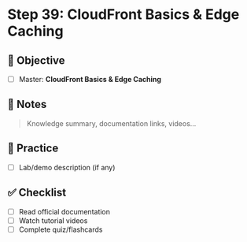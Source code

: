 # Step 39: CloudFront Basics & Edge Caching

## 🎯 Objective
- [ ] Master: **CloudFront Basics & Edge Caching**

## 📘 Notes
> Knowledge summary, documentation links, videos...

## 🧪 Practice
- [ ] Lab/demo description (if any)

## ✅ Checklist
- [ ] Read official documentation
- [ ] Watch tutorial videos
- [ ] Complete quiz/flashcards
